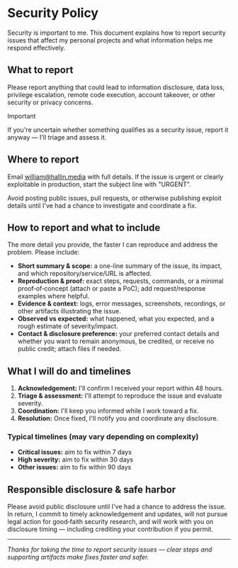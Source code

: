 # Security Policy

Security is important to me. This document explains how to report security issues that affect my personal projects and what information helps me respond effectively.

## What to report

Please report anything that could lead to information disclosure, data loss, privilege escalation, remote code execution, account takeover, or other security or privacy concerns.

> [!IMPORTANT]
> If you're uncertain whether something qualifies as a security issue, report it anyway — I'll triage and assess it.

## Where to report

Email [william@hallin.media](mailto:william@hallin.media) with full details. If the issue is urgent or clearly exploitable in production, start the subject line with "URGENT".

Avoid posting public issues, pull requests, or otherwise publishing exploit details until I've had a chance to investigate and coordinate a fix.

## How to report and what to include

The more detail you provide, the faster I can reproduce and address the problem. Please include:

- **Short summary & scope:** a one-line summary of the issue, its impact, and which repository/service/URL is affected.
- **Reproduction & proof:** exact steps, requests, commands, or a minimal proof‑of‑concept (attach or paste a PoC); add request/response examples where helpful.
- **Evidence & context:** logs, error messages, screenshots, recordings, or other artifacts illustrating the issue.
- **Observed vs expected:** what happened, what you expected, and a rough estimate of severity/impact.
- **Contact & disclosure preference:** your preferred contact details and whether you want to remain anonymous, be credited, or receive no public credit; attach files if needed.

## What I will do and timelines

1. **Acknowledgement:** I'll confirm I received your report within 48 hours.
2. **Triage & assessment:** I'll attempt to reproduce the issue and evaluate severity.
3. **Coordination:** I'll keep you informed while I work toward a fix.
4. **Resolution:** Once fixed, I'll notify you and coordinate any disclosure.

### Typical timelines (may vary depending on complexity)

- **Critical issues:** aim to fix within 7 days
- **High severity:** aim to fix within 30 days
- **Other issues:** aim to fix within 90 days

## Responsible disclosure & safe harbor

Please avoid public disclosure until I've had a chance to address the issue. In return, I commit to timely acknowledgement and updates, will not pursue legal action for good‑faith security research, and will work with you on disclosure timing — including crediting your contribution if you permit.

---

_Thanks for taking the time to report security issues — clear steps and supporting artifacts make fixes faster and safer._
